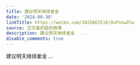 ```yaml
---
title: 建议明天继续崔金
date: '2024-08-30'
linkTitle: https://weibo.com/3825863518/OuFnxwZCw
source: 正宗毒奶菇的微博
description: 建议明天继续崔金  ...
disable_comments: true
---
```

建议明天继续崔金  ...